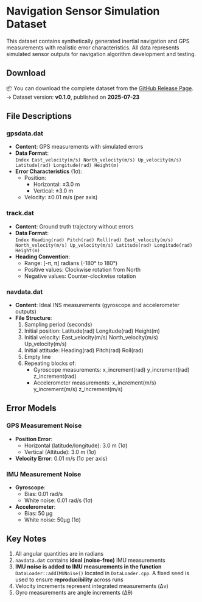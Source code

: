 # Navigation Sensor Simulation Dataset

This dataset contains synthetically generated inertial navigation and GPS measurements with realistic error characteristics. All data represents simulated sensor outputs for navigation algorithm development and testing.

## Download

📦 You can download the complete dataset from the [GitHub Release Page](https://github.com/peanut-nav/navigation-filter-lib/releases/tag/v0.1.1-data).
→ Dataset version: **v0.1.0**, published on **2025-07-23**

## File Descriptions

### gpsdata.dat
- **Content**: GPS measurements with simulated errors
- **Data Format**:  
  `Index East_velocity(m/s) North_velocity(m/s) Up_velocity(m/s) Latitude(rad) Longitude(rad) Height(m)`
- **Error Characteristics** (1σ):
  - Position: 
    - Horizontal: ±3.0 m
    - Vertical: ±3.0 m
  - Velocity: ±0.01 m/s (per axis)

### track.dat
- **Content**: Ground truth trajectory without errors
- **Data Format**:  
  `Index Heading(rad) Pitch(rad) Roll(rad) East_velocity(m/s) North_velocity(m/s) Up_velocity(m/s) Latitude(rad) Longitude(rad) Height(m)`
- **Heading Convention**:
  - Range: [-π, π] radians (-180° to 180°)
  - Positive values: Clockwise rotation from North
  - Negative values: Counter-clockwise rotation

### navdata.dat
- **Content**: Ideal INS measurements (gyroscope and accelerometer outputs)
- **File Structure**:
  1. Sampling period (seconds)
  2. Initial position: Latitude(rad) Longitude(rad) Height(m)
  3. Initial velocity: East_velocity(m/s) North_velocity(m/s) Up_velocity(m/s)
  4. Initial attitude: Heading(rad) Pitch(rad) Roll(rad)
  5. Empty line
  6. Repeating blocks of:
     - Gyroscope measurements: x_increment(rad) y_increment(rad) z_increment(rad)
     - Accelerometer measurements: x_increment(m/s) y_increment(m/s) z_increment(m/s)

## Error Models

### GPS Measurement Noise
- **Position Error**:
  - Horizontal (latitude/longitude): 3.0 m (1σ)
  - Vertical (Altitude): 3.0 m (1σ)
- **Velocity Error**: 0.01 m/s (1σ per axis)

### IMU Measurement Noise
- **Gyroscope**:
  - Bias: 0.01 rad/s
  - White noise: 0.01 rad/s (1σ)
- **Accelerometer**:
  - Bias: 50 μg
  - White noise: 50μg (1σ)

## Key Notes
1. All angular quantities are in radians
2. `navdata.dat` contains **ideal (noise-free)** IMU measurements
3. **IMU noise is added to IMU measurements in the function** `DataLoader::addIMUNoise()` located in `DataLoader.cpp`. A fixed seed is used to ensure **reproducibility** across runs
4. Velocity increments represent integrated measurements (Δv)
5. Gyro measurements are angle increments (Δθ)
